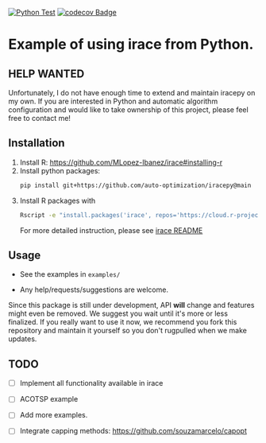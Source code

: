 [![Python Test](https://github.com/auto-optimization/iracepy/actions/workflows/test.yml/badge.svg)](https://github.com/auto-optimization/iracepy/actions/workflows/test.yml)
[![codecov Badge](https://codecov.io/gh/auto-optimization/iracepy/branch/main/graph/badge.svg)](https://codecov.io/gh/auto-optimization/iracepy)


# Example of using irace from Python. #

## HELP WANTED

Unfortunately, I do not have enough time to extend and maintain iracepy on my own. If you are interested in Python and automatic algorithm configuration and would like to take ownership of this project, please feel free to contact me!

## Installation

  1. Install R: https://github.com/MLopez-Ibanez/irace#installing-r
  1. Install python packages:
      ```bash
      pip install git+https://github.com/auto-optimization/iracepy@main
      ```
  1. Install R packages with 
      ```bash
      Rscript -e "install.packages('irace', repos='https://cloud.r-project.org')"
      ```
      For more detailed instruction, please see [irace README](https://github.com/mlopez-Ibanez/irace#readme)

## Usage

 * See the examples in `examples/`
 
 * Any help/requests/suggestions are welcome.

Since this package is still under development, API **will** change and features might even be removed. We suggest you wait until it's more or less finalized. If you really want to use it now, we recommend you fork this repository and maintain it yourself so you don't rugpulled when we make updates.
 
## TODO

 - [ ] Implement all functionality available in irace
 - [ ] ACOTSP example
 - [ ] Add more examples.
 - [ ] Integrate capping methods: https://github.com/souzamarcelo/capopt




